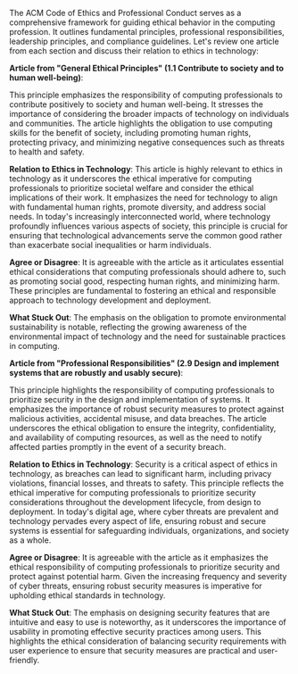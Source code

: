 The ACM Code of Ethics and Professional Conduct serves as a comprehensive framework for guiding ethical behavior in the computing profession. It outlines fundamental principles, professional responsibilities, leadership principles, and compliance guidelines. Let's review one article from each section and discuss their relation to ethics in technology:

**Article from "General Ethical Principles" (1.1 Contribute to society and to human well-being)**:

This principle emphasizes the responsibility of computing professionals to contribute positively to society and human well-being. It stresses the importance of considering the broader impacts of technology on individuals and communities. The article highlights the obligation to use computing skills for the benefit of society, including promoting human rights, protecting privacy, and minimizing negative consequences such as threats to health and safety.

**Relation to Ethics in Technology**: This article is highly relevant to ethics in technology as it underscores the ethical imperative for computing professionals to prioritize societal welfare and consider the ethical implications of their work. It emphasizes the need for technology to align with fundamental human rights, promote diversity, and address social needs. In today's increasingly interconnected world, where technology profoundly influences various aspects of society, this principle is crucial for ensuring that technological advancements serve the common good rather than exacerbate social inequalities or harm individuals.

**Agree or Disagree**: It is agreeable with the article as it articulates essential ethical considerations that computing professionals should adhere to, such as promoting social good, respecting human rights, and minimizing harm. These principles are fundamental to fostering an ethical and responsible approach to technology development and deployment.

**What Stuck Out**: The emphasis on the obligation to promote environmental sustainability is notable, reflecting the growing awareness of the environmental impact of technology and the need for sustainable practices in computing.

**Article from "Professional Responsibilities" (2.9 Design and implement systems that are robustly and usably secure)**:

This principle highlights the responsibility of computing professionals to prioritize security in the design and implementation of systems. It emphasizes the importance of robust security measures to protect against malicious activities, accidental misuse, and data breaches. The article underscores the ethical obligation to ensure the integrity, confidentiality, and availability of computing resources, as well as the need to notify affected parties promptly in the event of a security breach.

**Relation to Ethics in Technology**: Security is a critical aspect of ethics in technology, as breaches can lead to significant harm, including privacy violations, financial losses, and threats to safety. This principle reflects the ethical imperative for computing professionals to prioritize security considerations throughout the development lifecycle, from design to deployment. In today's digital age, where cyber threats are prevalent and technology pervades every aspect of life, ensuring robust and secure systems is essential for safeguarding individuals, organizations, and society as a whole.

**Agree or Disagree**: It is agreeable with the article as it emphasizes the ethical responsibility of computing professionals to prioritize security and protect against potential harm. Given the increasing frequency and severity of cyber threats, ensuring robust security measures is imperative for upholding ethical standards in technology.

**What Stuck Out**: The emphasis on designing security features that are intuitive and easy to use is noteworthy, as it underscores the importance of usability in promoting effective security practices among users. This highlights the ethical consideration of balancing security requirements with user experience to ensure that security measures are practical and user-friendly.